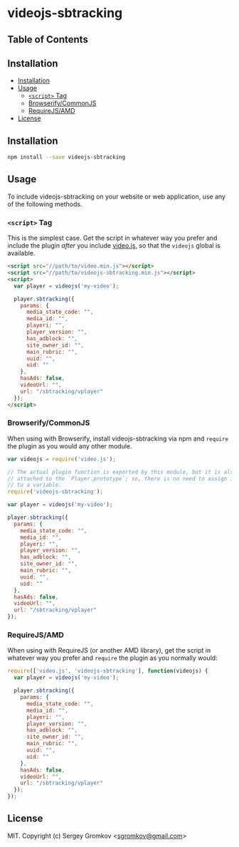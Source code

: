 # videojs-sbtracking



## Table of Contents

<!-- START doctoc generated TOC please keep comment here to allow auto update -->
<!-- DON'T EDIT THIS SECTION, INSTEAD RE-RUN doctoc TO UPDATE -->
## Installation

- [Installation](#installation)
- [Usage](#usage)
  - [`<script>` Tag](#script-tag)
  - [Browserify/CommonJS](#browserifycommonjs)
  - [RequireJS/AMD](#requirejsamd)
- [License](#license)

<!-- END doctoc generated TOC please keep comment here to allow auto update -->
## Installation

```sh
npm install --save videojs-sbtracking
```

## Usage

To include videojs-sbtracking on your website or web application, use any of the following methods.

### `<script>` Tag

This is the simplest case. Get the script in whatever way you prefer and include the plugin _after_ you include [video.js][videojs], so that the `videojs` global is available.

```html
<script src="//path/to/video.min.js"></script>
<script src="//path/to/videojs-sbtracking.min.js"></script>
<script>
  var player = videojs('my-video');

  player.sbtracking({
    params: {
      media_state_code: "",
      media_id: "",
      playeri: "",
      player_version: "",
      has_adblock: "",
      site_owner_id: "",
      main_rubric: "",
      uuid: "",
      uid: ""
    },
    hasAds: false,
    videoUrl: "",
    url: "/sbtracking/vplayer"
  });
</script>
```

### Browserify/CommonJS

When using with Browserify, install videojs-sbtracking via npm and `require` the plugin as you would any other module.

```js
var videojs = require('video.js');

// The actual plugin function is exported by this module, but it is also
// attached to the `Player.prototype`; so, there is no need to assign it
// to a variable.
require('videojs-sbtracking');

var player = videojs('my-video');

player.sbtracking({
  params: {
    media_state_code: "",
    media_id: "",
    playeri: "",
    player_version: "",
    has_adblock: "",
    site_owner_id: "",
    main_rubric: "",
    uuid: "",
    uid: ""
  },
  hasAds: false,
  videoUrl: "",
  url: "/sbtracking/vplayer"
});
```

### RequireJS/AMD

When using with RequireJS (or another AMD library), get the script in whatever way you prefer and `require` the plugin as you normally would:

```js
require(['video.js', 'videojs-sbtracking'], function(videojs) {
  var player = videojs('my-video');

  player.sbtracking({
    params: {
      media_state_code: "",
      media_id: "",
      playeri: "",
      player_version: "",
      has_adblock: "",
      site_owner_id: "",
      main_rubric: "",
      uuid: "",
      uid: ""
    },
    hasAds: false,
    videoUrl: "",
    url: "/sbtracking/vplayer"
  });
});
```

## License

MIT. Copyright (c) Sergey Gromkov &lt;sgromkov@gmail.com&gt;


[videojs]: http://videojs.com/
